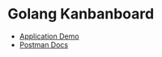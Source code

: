 # Golang Kanbanboard

-   [Application Demo](https://hacktiv8-kanbanboard.herokuapp.com/)
-   [Postman Docs](https://documenter.getpostman.com/view/10131591/UVXnFtfo)
